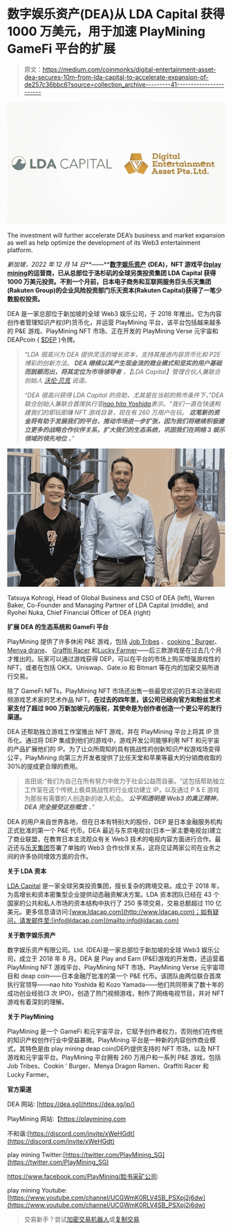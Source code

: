 # 数字娱乐资产(DEA)从 LDA Capital 获得 1000 万美元，用于加速 PlayMining GameFi 平台的扩展

> 原文：<https://medium.com/coinmonks/digital-entertainment-asset-dea-secures-10m-from-lda-capital-to-accelerate-expansion-of-de257c36bbc6?source=collection_archive---------41----------------------->

![](img/abc17a7898c0dae9c207a3a029482cfa.png)

The investment will further accelerate DEA’s business and market expansion as well as help optimize the development of its Web3 entertainment platform.

*新加坡，2022 年 12 月 14 日***——**[**数字娱乐资产**](https://dea.sg) **(DEA)，NFT 游戏平台**[**play mining**](https://playmining.com)**的运营商，已从总部位于洛杉矶的全球另类投资集团 LDA Capital 获得 1000 万美元投资。不到一个月前，日本电子商务和互联网服务巨头乐天集团(Rakuten Group)的企业风险投资部门乐天资本(Rakuten Capital)获得了一笔少数股权投资。**

DEA 是一家总部位于新加坡的全球 Web3 娱乐公司，于 2018 年推出。它为内容创作者管理知识产权(IP)货币化，并运营 PlayMining 平台，该平台包括越来越多的 P&E 游戏、PlayMining NFT 市场、正在开发的 PlayMining Verse 元宇宙和 DEAPcoin ( [$DEP](https://coinmarketcap.com/currencies/deapcoin/) )令牌。

> *“LDA 很高兴为 DEA 提供灵活的增长资本，支持其推进内容货币化和 P2E 博彩的创新方法。* ***DEA 继续以其产生现金流的商业模式和坚实的用户基础而脱颖而出，将其定位为市场领导者*** *，【LDA Capital】管理合伙人兼联合创始人* [*沃伦·贝克*](https://www.crunchbase.com/person/warren-p-baker) *说道。*
> 
> *“DEA 很高兴获得 LDA Capital 的资助，尤其是在当前的熊市条件下，”DEA 联合创始人兼联合首席执行官*[*nao hito Yoshida*](https://www.linkedin.com/in/naohito-yoshida-47498836/)*表示。“我们一直在快速构建我们的即玩即赚 NFT 游戏目录，现在有 260 万用户在玩。* ***这笔新的资金将有助于发展我们的平台，推动市场进一步扩张，因为我们将继续积极建立更多的战略合作伙伴关系，扩大我们的生态系统，巩固我们在网络 3 娱乐领域的领先地位*** *。”*

![](img/4166f1d037ddac6988dd0239d67c0330.png)

Tatsuya Kohrogi, Head of Global Business and CSO of DEA (left), Warren Baker, Co-Founder and Managing Partner of LDA Capital (middle), and Ryohei Nuka, Chief Financial Officer of DEA (right)

**扩展 DEA 的生态系统和 GameFi 平台**

PlayMining 提供了许多休闲 P&E 游戏，包括 [Job Tribes](https://jobtribes.playmining.com/en/) 、[cooking ' Burger](https://www.cookinburger.com/en/)、[Menya drane](https://dragonramen.flypenguin-games.com/en/)、 [Graffiti Racer](https://graffitiracer.playmining.com/en/) 和[Lucky Farmer](https://luckyfarmer.playmining.com/en/)——后三款游戏是在过去几个月才推出的。玩家可以通过游戏获得 DEP，可以在平台的市场上购买增强游戏性的 NFT，或者在包括 OKX、Uniswap、Gate.io 和 Bitmart 等在内的加密交易所进行交易。

除了 GameFi NFTs，PlayMining NFT 市场还出售一些最受欢迎的日本动漫和视频游戏艺术家的艺术作品 NFT。**在过去的四年里，该公司已经向官方和粉丝艺术家支付了超过 900 万新加坡元的版税，其使命是为创作者创造一个更公平的发行渠道。**

DEA 还帮助独立游戏工作室推出 NFT 游戏，并在 PlayMining 平台上将其 IP 货币化。通过将 DEP 集成到他们的游戏中，游戏开发公司能够利用 NFT 和元宇宙的产品扩展他们的 IP。为了让众所周知的具有挑战性的创新知识产权游戏场变得公平，PlayMining 向第三方开发者提供了比任天堂和苹果等最大的分销商收取的 30%的提成更合理的费用。

> 吉田说:“我们为自己在所有努力中致力于社会公益而自豪。“这包括帮助独立工作室在这个传统上极具挑战性的行业成功建立 IP，以及通过 P & E 游戏为那些有需要的人创造新的收入机会。 ***公平和透明是 Web3 的真正精神，DEA 完全接受这些概念*** *。”*

DEA 的用户来自世界各地，但在日本有特别大的股份，DEP 是日本金融服务机构正式批准的第一个 P&E 代币。DEA 最近与东京电视台(日本一家主要电视台)建立了商业联盟，在教育日本主流观众有关 Web3 技术的电视内容方面进行合作。最近还与[乐天集团](https://technode.global/2022/11/18/dea-signs-mou-with-rakuten-for-collaborative-web3-partnership/)签署了单独的 Web3 合作伙伴关系，这将见证两家公司在业务之间的许多协同增效方面的合作。

**关于 LDA 资本**

[LDA Capital](https://www.ldacap.com/) 是一家全球另类投资集团，擅长复杂的跨境交易。成立于 2018 年，为高增长和资本密集型企业提供动态融资解决方案。LDA 资本团队已经在 43 个国家的公共和私人市场的资本结构中执行了 250 多项交易，交易总额超过 110 亿美元。更多信息请访问:[www.ldacap.com](http://www.ldacap.com)；如有疑问，请发邮件至:[info@ldacap.com](mailto:info@ldacap.com)

**关于数字娱乐资产**

数字娱乐资产有限公司。Ltd. (DEA)是一家总部位于新加坡的全球 Web3 娱乐公司，成立于 2018 年 8 月。DEA 是 Play and Earn (P&E)游戏的开发商，还运营着 PlayMining NFT 游戏平台、PlayMining NFT 市场、PlayMining Verse 元宇宙项目和 deap coin——日本金融厅批准的第一个 P&E 代币。该团队由两位联合首席执行官领导——nao hito Yoshida 和 Kozo Yamada——他们共同带来了数十年的成功创业经验(3 次 IPO)，创造了热门视频游戏，制作了网络电视节目，并对 NFT 游戏有着深刻的理解。

**关于 PlayMining**

PlayMining 是一个 GameFi 和元宇宙平台，它赋予创作者权力，否则他们在传统的知识产权创作行业中受益甚微。PlayMining 平台是一种新的内容创作商业模式，其特色是由 play mining deap coin(DEP)提供支持的 NFT 市场，以及 NFT 游戏和元宇宙平台。PlayMining 平台拥有 260 万用户和一系列 P&E 游戏，包括 Job Tribes、Cookin ' Burger、Menya Dragon Ramen、Graffiti Racer 和 Lucky Farmer。

**官方渠道**

DEA 网站: [https://dea.sg](https://dea.sg/jp/)

PlayMining 网站:【https://playmining.com 

不和谐:[https://discord.com/invite/xWeHGdt](https://discord.com/invite/xWeHGdt)

play mining Twitter:[https://twitter.com/PlayMining_SG](https://twitter.com/PlayMining_SG)

https://www.facebook.com/PlayMining/脸书采矿公司:

play mining Youtube:[https://www.youtube.com/channel/UCGWmK0RLV4SB_PSXpj2j6dw](https://www.youtube.com/channel/UCGWmK0RLV4SB_PSXpj2j6dw)

> 交易新手？尝试[加密交易机器人](/coinmonks/crypto-trading-bot-c2ffce8acb2a)或[复制交易](/coinmonks/top-10-crypto-copy-trading-platforms-for-beginners-d0c37c7d698c)